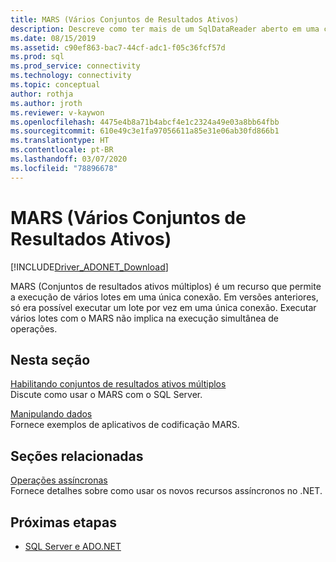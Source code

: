 ```yaml
---
title: MARS (Vários Conjuntos de Resultados Ativos)
description: Descreve como ter mais de um SqlDataReader aberto em uma conexão quando cada instância de SqlDataReader é iniciada a partir de um comando separado.
ms.date: 08/15/2019
ms.assetid: c90ef863-bac7-44cf-adc1-f05c36fcf57d
ms.prod: sql
ms.prod_service: connectivity
ms.technology: connectivity
ms.topic: conceptual
author: rothja
ms.author: jroth
ms.reviewer: v-kaywon
ms.openlocfilehash: 4475e4b8a71b4abcf4e1c2324a49e03a8bb64fbb
ms.sourcegitcommit: 610e49c3e1fa97056611a85e31e06ab30fd866b1
ms.translationtype: HT
ms.contentlocale: pt-BR
ms.lasthandoff: 03/07/2020
ms.locfileid: "78896678"
---
```

# <a name="multiple-active-result-sets-mars"></a>MARS (Vários Conjuntos de Resultados Ativos)

[!INCLUDE[Driver_ADONET_Download](../../../includes/driver_adonet_download.md)]

MARS (Conjuntos de resultados ativos múltiplos) é um recurso que permite a execução de vários lotes em uma única conexão. Em versões anteriores, só era possível executar um lote por vez em uma única conexão. Executar vários lotes com o MARS não implica na execução simultânea de operações.  
  
## <a name="in-this-section"></a>Nesta seção  
[Habilitando conjuntos de resultados ativos múltiplos](enable-multiple-active-result-sets.md)  
Discute como usar o MARS com o SQL Server.  
  
[Manipulando dados](manipulate-data.md)  
Fornece exemplos de aplicativos de codificação MARS.  
  
## <a name="related-sections"></a>Seções relacionadas  
[Operações assíncronas](asynchronous-operations.md)  
Fornece detalhes sobre como usar os novos recursos assíncronos no .NET.  
  
## <a name="next-steps"></a>Próximas etapas
- [SQL Server e ADO.NET](index.md)
